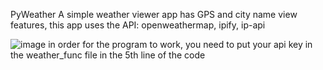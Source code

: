 PyWeather
A simple weather viewer app has GPS and city name view features, this app uses the API:
openweathermap,
ipify,
ip-api

![image](https://user-images.githubusercontent.com/106923653/233865919-3c7ef554-a302-429c-ac6b-6b725f40b82e.png)
in order for the program to work, you need to put your api key in the weather_func file in the 5th line of the code

